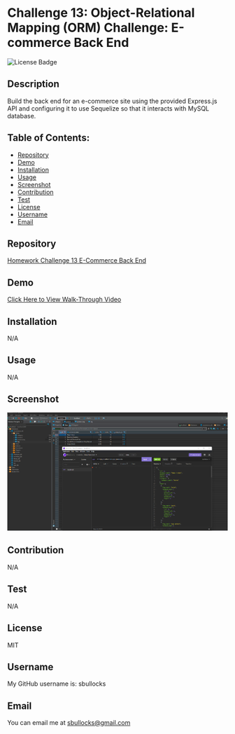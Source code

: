 # Challenge 13: Object-Relational Mapping (ORM) Challenge: E-commerce Back End

  ![License Badge](https://img.shields.io/badge/license-MIT-green) 

  ## Description
  Build the back end for an e-commerce site using the provided Express.js API and configuring it to use Sequelize so that it interacts with MySQL database.

  ## Table of Contents:
  * [Repository](#repository) 
  * [Demo](#demo) 
  * [Installation](#installation)
  * [Usage](#usage)
  * [Screenshot](#screenshot)
  * [Contribution](#contribution)
  * [Test](#test)
  * [License](#license)
  * [Username](#username)
  * [Email](#email)

  ## Repository
  [Homework Challenge 13 E-Commerce Back End](https://github.com/sbullocks/homework-challenge-13-ecommerce-back-end)

  ## Demo
  [Click Here to View Walk-Through Video](https://drive.google.com/file/d/1wRg-9MeoGZyEuPrOSyJQvhS2aiIuomJs/view)

  ## Installation
  N/A

  ## Usage
  N/A

  ## Screenshot
  ![screenshot of DBeaver & Insomnia product table.](./assets/images/Screenshot%202022-11-07%20205522.png)

  ## Contribution
  N/A

  ## Test
  N/A

  ## License
  MIT

  ## Username
  My GitHub username is: sbullocks

  ## Email
  You can email me at sbullocks@gmail.com